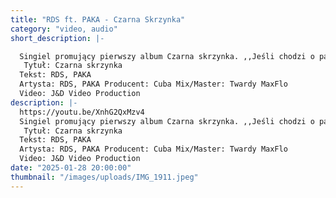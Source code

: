 ```yaml
---
title: "RDS ft. PAKA - Czarna Skrzynka"
category: "video, audio"
short_description: |-

  Singiel promujący pierwszy album Czarna skrzynka. ,,Jeśli chodzi o pasje, może uratować Twoje życie RDS
   Tytuł: Czarna skrzynka
  Tekst: RDS, PAKA
  Artysta: RDS, PAKA Producent: Cuba Mix/Master: Twardy MaxFlo
  Video: J&D Video Production
description: |-
  https://youtu.be/XnhG2QxMzv4
  Singiel promujący pierwszy album Czarna skrzynka. ,,Jeśli chodzi o pasje, może uratować Twoje życie\" RDS
   Tytuł: Czarna skrzynka
  Tekst: RDS, PAKA
  Artysta: RDS, PAKA Producent: Cuba Mix/Master: Twardy MaxFlo
  Video: J&D Video Production
date: "2025-01-28 20:00:00"
thumbnail: "/images/uploads/IMG_1911.jpeg"
---
```

